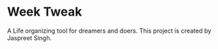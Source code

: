 # Week Tweak
A Life organizing tool for dreamers and doers.
This project is created by Jaspreet Singh.